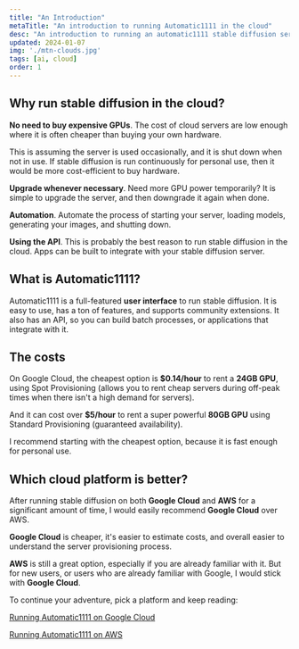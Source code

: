 ```yaml
---
title: "An Introduction"
metaTitle: "An introduction to running Automatic1111 in the cloud"
desc: "An introduction to running an automatic1111 stable diffusion server in the cloud"
updated: 2024-01-07
img: './mtn-clouds.jpg'
tags: [ai, cloud]
order: 1
---
```


## Why run stable diffusion in the cloud?

**No need to buy expensive GPUs**. The cost of cloud servers are low enough where it is often cheaper than buying your own hardware. 

This is assuming the server is used occasionally, and it is shut down when not in use. If stable diffusion is run continuously for personal use, then it would be more cost-efficient to buy hardware.

**Upgrade whenever necessary**. Need more GPU power temporarily? It is simple to upgrade the server, and then downgrade it again when done.

**Automation**. Automate the process of starting your server, loading models, generating your images, and shutting down.

**Using the API**. This is probably the best reason to run stable diffusion in the cloud. Apps can be built to integrate with your stable diffusion server.

## What is Automatic1111?

Automatic1111 is a full-featured **user interface** to run stable diffusion. It is easy to use, has a ton of features, and supports community extensions. It also has an API, so you can build batch processes, or applications that integrate with it.

## The costs

On Google Cloud, the cheapest option is **$0.14/hour** to rent a **24GB GPU**, using Spot Provisioning (allows you to rent cheap servers during off-peak times when there isn't a high demand for servers).

And it can cost over **$5/hour** to rent a super powerful **80GB GPU** using Standard Provisioning (guaranteed availability).

I recommend starting with the cheapest option, because it is fast enough for personal use.

## Which cloud platform is better?

After running stable diffusion on both **Google Cloud** and **AWS** for a significant amount of time, I would easily recommend **Google Cloud** over AWS.

**Google Cloud** is cheaper, it's easier to estimate costs, and overall easier to understand the server provisioning process.

**AWS** is still a great option, especially if you are already familiar with it. But for new users, or users who are already familiar with Google, I would stick with **Google Cloud**.

To continue your adventure, pick a platform and keep reading:

[Running Automatic1111 on Google Cloud](google-cloud)

[Running Automatic1111 on AWS](aws)
